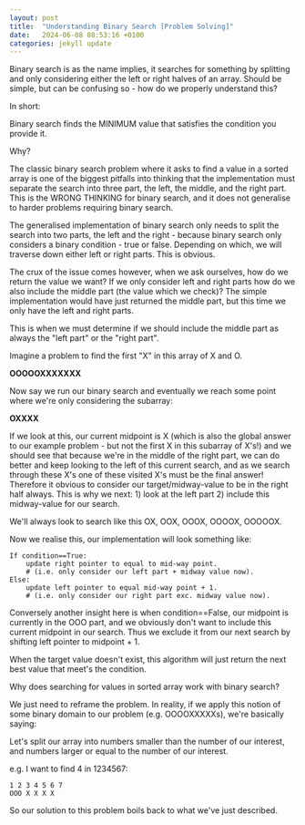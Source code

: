 ```yaml
---
layout: post
title:  "Understanding Binary Search [Problem Solving]"
date:   2024-06-08 08:53:16 +0100
categories: jekyll update
---
```


Binary search is as the name implies, it searches for something by splitting and only considering either the left or right halves of an array. Should be simple, but can be confusing so - how do we properly understand this? 

In short:

Binary search finds the MINIMUM value that satisfies the condition you provide it.

Why?

The classic binary search problem where it asks to find a value in a sorted array is one of the biggest pitfalls into thinking that the implementation must separate the search into three part, the left, the middle, and the right part. This is the WRONG THINKING for binary search, and it does not generalise to harder problems requiring binary search.

The generalised implementation of binary search only needs to split the search into two parts, the left and the right - because binary search only considers a binary condition - true or false. Depending on which, we will traverse down either left or right parts. This is obvious.

The crux of the issue comes however, when we ask ourselves, how do we return the value we want? If we only consider left and right parts how do we also include the middle part (the value which we check)? The simple implementation would have just returned the middle part, but this time we only have the left and right parts.

This is when we must determine if we should include the middle part as always the "left part" or the "right part".


Imagine a problem to find the first "X" in this array of X and O.

**OOOOOXXXXXXX**

Now say we run our binary search and eventually we reach some point where we're only considering the subarray:

**OXXXX**

If we look at this, our current midpoint is X (which is also the global answer to our example problem - but not the first X in this subarray of X's!) and we should see that because we're in the middle of the right part, we can do better and keep looking to the left of this current search, and as we search through these X's one of these visited X's must be the final answer! Therefore it obvious to consider our target/midway-value to be in the right half always. This is why we next: 1) look at the left part 2) include this midway-value for our search. 

We'll always look to search like this OX, OOX, OOOX, OOOOX, OOOOOX. 

Now we realise this, our implementation will look something like:

```
If condition==True:
    update right pointer to equal to mid-way point. 
    # (i.e. only consider our left part + midway value now).
Else:
    update left pointer to equal mid-way point + 1. 
    # (i.e. only consider our right part exc. midway value now). 
```

Conversely another insight here is when condition==False, our midpoint is currently in the OOO part, and we obviously don't want to include this current midpoint in our search. Thus we exclude it from our next search by shifting left pointer to midpoint + 1. 

When the target value doesn't exist, this algorithm will just return the next best value that meet's the condition.

Why does searching for values in sorted array work with binary search?

We just need to reframe the problem. In reality, if we apply this notion of some binary domain to our problem (e.g. OOOOXXXXXs), we're basically saying:

Let's split our array into numbers smaller than the number of our interest, and numbers larger or equal to the number of our interest.

e.g. I want to find 4 in 1234567:

```
1 2 3 4 5 6 7
OOO X X X X
```

So our solution to this problem boils back to what we've just described. 



<!-- You’ll find this post in your `_posts` directory. Go ahead and edit it and re-build the site to see your changes. You can rebuild the site in many different ways, but the most common way is to run `jekyll serve`, which launches a web server and auto-regenerates your site when a file is updated. This is another one!


Jekyll requires blog post files to be named according to the following format:

`YEAR-MONTH-DAY-title.MARKUP`

Where `YEAR` is a four-digit number, `MONTH` and `DAY` are both two-digit numbers, and `MARKUP` is the file extension representing the format used in the file. After that, include the necessary front matter. Take a look at the source for this post to get an idea about how it works.

Jekyll also offers powerful support for code snippets:

{% highlight ruby %}
def print_hi(name)
  puts "Hi, #{name}"
end
print_hi('Tom')
#=> prints 'Hi, Tom' to STDOUT.
{% endhighlight %}

Check out the [Jekyll docs][jekyll-docs] for more info on how to get the most out of Jekyll. File all bugs/feature requests at [Jekyll’s GitHub repo][jekyll-gh]. If you have questions, you can ask them on [Jekyll Talk][jekyll-talk].

[jekyll-docs]: https://jekyllrb.com/docs/home
[jekyll-gh]:   https://github.com/jekyll/jekyll
[jekyll-talk]: https://talk.jekyllrb.com/ -->
